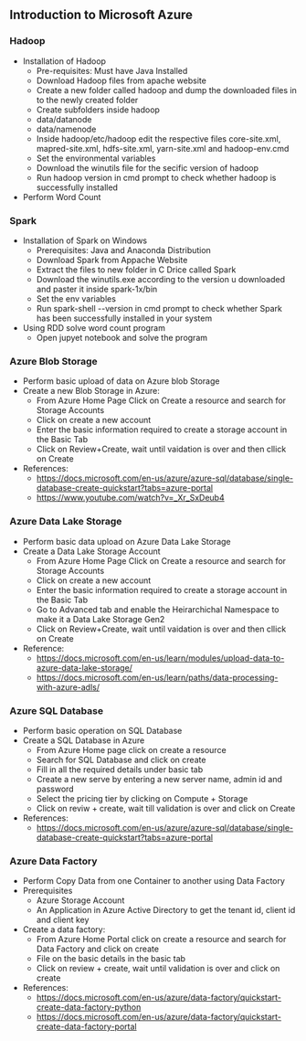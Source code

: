 ## Introduction to Microsoft Azure
### Hadoop
* Installation of Hadoop
    * Pre-requisites: Must have Java Installed
    * Download Hadoop files from apache website
    * Create a new folder called hadoop and dump the downloaded files in to the newly created folder
    * Create subfolders inside hadoop
	* data/datanode
	* data/namenode
    * Inside hadoop/etc/hadoop edit the respective files core-site.xml, mapred-site.xml, hdfs-site.xml, yarn-site.xml and hadoop-env.cmd
    * Set the environmental variables
    * Download the winutils file for the secific version of hadoop
    * Run hadoop version in cmd prompt to check whether hadoop is successfully installed
* Perform Word Count

### Spark
* Installation of Spark on Windows
   * Prerequisites: Java and Anaconda Distribution
   * Download Spark from Appache Website
   * Extract the files to new folder in C Drice called Spark
   * Download the winutils.exe according to the version u downloaded and paster it inside spark-1x/bin
   * Set the env variables
   * Run spark-shell --version in cmd prompt to check whether Spark has been successfully installed in your system
* Using RDD solve word count program
   * Open jupyet notebook and solve the program

### Azure Blob Storage
* Perform basic upload of data on Azure blob Storage
* Create a new Blob Storage in Azure:
   * From Azure Home Page Click on Create a resource and search for Storage Accounts
   * Click on create a new account
   * Enter the basic information required to create a storage account in the Basic Tab
   * Click on Review+Create, wait until vaidation is over and then cllick on Create
* References:
   * https://docs.microsoft.com/en-us/azure/azure-sql/database/single-database-create-quickstart?tabs=azure-portal
   * https://www.youtube.com/watch?v=_Xr_SxDeub4

### Azure Data Lake Storage
* Perform basic data upload on Azure Data Lake Storage
* Create a Data Lake Storage Account
    * From Azure Home Page Click on Create a resource and search for Storage Accounts
    * Click on create a new account
    * Enter the basic information required to create a storage account in the Basic Tab
    * Go to Advanced tab and enable the Heirarchichal Namespace to make it a Data Lake Storage Gen2
    * Click on Review+Create, wait until vaidation is over and then cllick on Create
* Reference:
    * https://docs.microsoft.com/en-us/learn/modules/upload-data-to-azure-data-lake-storage/
    * https://docs.microsoft.com/en-us/learn/paths/data-processing-with-azure-adls/

### Azure SQL Database
* Perform basic operation on SQL Database
* Create a SQL Database in Azure
   * From Azure Home page click on create a resource
   * Search for SQL Database and click on create
   * Fill in all the required details under basic tab
   * Create a new serve by entering a new server name, admin id and password
   * Select the pricing tier by clicking on Compute + Storage
   * Click on reviw + create, wait till validation is over and click on Create
* References:
   * https://docs.microsoft.com/en-us/azure/azure-sql/database/single-database-create-quickstart?tabs=azure-portal

### Azure Data Factory
* Perform Copy Data from one Container to another using Data Factory
* Prerequisites
    * Azure Storage Account
    * An Application in Azure Active Directory to get the tenant id, client id and client key	
* Create a data factory:
    * From Azure Home Portal click on create a resource and search for Data Factory and click on create
    * File on the basic details in the basic tab
    * Click on review + create, wait until validation is over and click on create
* References:
    * https://docs.microsoft.com/en-us/azure/data-factory/quickstart-create-data-factory-python
    * https://docs.microsoft.com/en-us/azure/data-factory/quickstart-create-data-factory-portal
